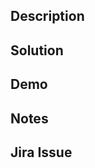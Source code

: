 <!--- Ensure the title above contains the Jira issue name e.g PROCESS0UT-1 -->

## Description
<!--- Provide some context in regard to this PR. -->

## Solution
<!--- Describe the solution/fix implemented in this PR. -->

## Demo
<!--- If applicable, provide a demo of the solution/fix implemented in this PR. -->

## Notes
<!--- Include any extra notes you may want the reviewer to know -->

## Jira Issue
<!--- Please attach a link to the Jira issue where possible. -->
